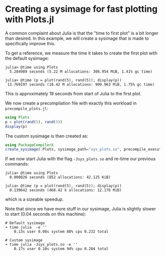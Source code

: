 # Creating a sysimage for fast plotting with Plots.jl

A common complaint about Julia is that the "time to first plot" is a bit
longer than desired. In this example, we will create a sysimage that is made
to specifically improve this.

To get a reference, we measure the time it takes to create the first plot with
the default sysimage:

```julia-repl
julia> @time using Plots
  5.284989 seconds (5.22 M allocations: 308.954 MiB, 1.41% gc time)

julia> @time (p = plot(rand(5), rand(5)); display(p))
 13.769197 seconds (18.42 M allocations: 909.963 MiB, 1.75% gc time)
```

This is approximately 19 seconds from start of Julia to the first plot.

We now create a precompilation file with exactly this workload in `precompile_plots.jl`:


```julia
using Plots
p = plot(rand(5), rand(5))
display(p)
```

The custom sysimage is then created as:

```julia
using PackageCompilerX
create_sysimage(:Plots, sysimage_path="sys_plots.so", precompile_execution_file="precompile_plots.jl")
```

If we now start Julia with the flag `-Jsys_plots.so` and re-time our previous commands:

```julia-repl
julia> @time using Plots
  0.000826 seconds (852 allocations: 42.125 KiB)

julia> @time (p = plot(rand(5), rand(5)); display(p))
  0.139642 seconds (468.42 k allocations: 12.176 MiB)
```

which is a sizeable speedup.

Note that since we have more stuff in our sysimage, Julia is slightly slower to
start (0.04 seconds on this machine):

```
# Default sysimage
➜ time julia  -e ''
    0.13s user 0.08s system 88% cpu 0.232 total

# Custom sysimage
➜ time julia -Jsys_plots.so -e ''
    0.17s user 0.10s system 94% cpu 0.284 total
```
